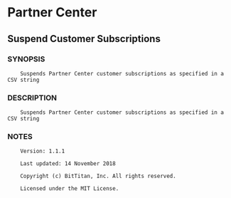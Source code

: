 # Partner Center
## Suspend Customer Subscriptions
### SYNOPSIS
```
    Suspends Partner Center customer subscriptions as specified in a CSV string
```
### DESCRIPTION
```
    Suspends Partner Center customer subscriptions as specified in a CSV string
```
### NOTES
```
    Version: 1.1.1
    Last updated: 14 November 2018
    Copyright (c) BitTitan, Inc. All rights reserved.
    Licensed under the MIT License.
```

